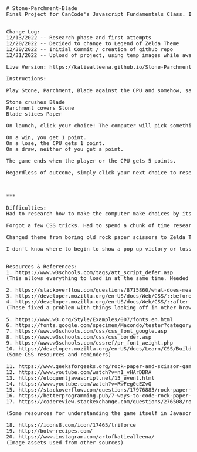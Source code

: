 <pre>
# Stone-Parchment-Blade
Final Project for CanCode's Javascript Fundamentals Class. It's a Legend of Zelda themed Rock, Paper, Scissors game done in JavaScript, HTML, and CSS!


Change Log:
12/13/2022 -- Research phase and first attempts
12/20/2022 -- Decided to change to Legend of Zelda Theme
12/30/2022 -- Initial Commit / creation of github repo
12/31/2022 -- Upload of project, using temp images while awaiting art assets to be completed.

Live Version: https://katiealleena.github.io/Stone-Parchment-Blade/

Instructions: 

Play Stone, Parchment, Blade against the CPU and somehow, save Hyrule. (: 

Stone crushes Blade
Parchment covers Stone
Blade slices Paper

On launch, click your choice! The computer will pick something random and you'll be informed if you've won, lost or tied that round. 

On a win, you get 1 point.
On a lose, the CPU gets 1 point.
On a draw, neither of you get a point.

The game ends when the player or the CPU gets 5 points.

Regardless of outcome, simply click your next choice to reset the scores and play another round.



***

Difficulties: 
Had to research how to make the computer make choices by itself. We used math.floor in hangman so it was kinda familiar a little bit. 

Forgot a few CSS tricks. Had to spend a chunk of time researching! 

Changed theme from boring old rock paper scissors to Zelda Theme. Added more work for myself in having to create art.

I don't know where to begin to show a pop up victory or loss screen... I kinda wanted to draw more cute fanart? I may skip this. 


Resources & References: 
1. https://www.w3schools.com/tags/att_script_defer.asp
(This allows everything to load in at the same time. Needed so things were immediately clickable when the page was ready.)

2. https://stackoverflow.com/questions/8715860/what-does-mean-in-css
3. https://developer.mozilla.org/en-US/docs/Web/CSS/::before
4. https://developer.mozilla.org/en-US/docs/Web/CSS/::after
(These fixed a problem with things looking off in other browsers -- it resets everything, more or less.)

5. https://www.w3.org/Style/Examples/007/fonts.en.html
6. https://fonts.google.com/specimen/Macondo/tester?category=Display
7. https://www.w3schools.com/css/css_font_google.asp
8. https://www.w3schools.com/css/css_border.asp
9. https://www.w3schools.com/cssref/pr_font_weight.php
10. https://developer.mozilla.org/en-US/docs/Learn/CSS/Building_blocks/Values_and_units
(Some CSS resources and reminders)

11. https://www.geeksforgeeks.org/rock-paper-and-scissor-game-using-javascript/
12. https://www.youtube.com/watch?v=n1_vHArDBRA
13. https://eloquentjavascript.net/15_event.html
14. https://www.youtube.com/watch?v=RwFeg0cEZvQ
15. https://stackoverflow.com/questions/17976883/rock-paper-scissors-in-javascript
16. https://betterprogramming.pub/7-ways-to-code-rock-paper-scissors-in-javascript-4189a5e7e535
17. https://codereview.stackexchange.com/questions/276508/rock-paper-and-scissors-game

(Some resources for understanding the game itself in Javascript.)

18. https://icons8.com/icon/17465/triforce
19. http://botw-recipes.com/
20. https://www.instagram.com/artofkatiealleena/
(Image assets used from other sources)


</pre>